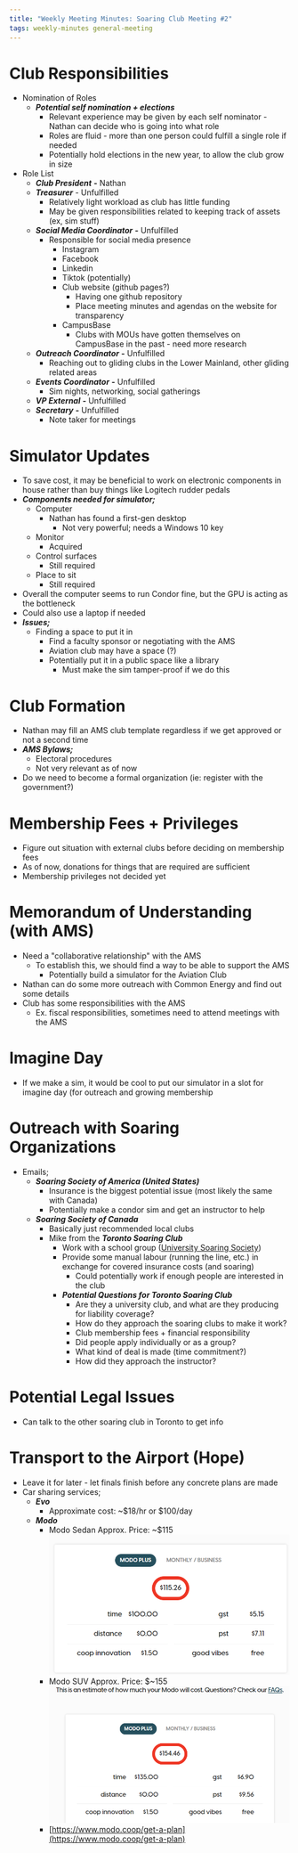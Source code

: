 ```yaml
---
title: "Weekly Meeting Minutes: Soaring Club Meeting #2"
tags: weekly-minutes general-meeting
---
```


# **Club Responsibilities**
*   Nomination of Roles
    *   _**Potential self nomination + elections**_
        *   Relevant experience may be given by each self nominator - Nathan can decide who is going into what role
        *   Roles are fluid - more than one person could fulfill a single role if needed
        *   Potentially hold elections in the new year, to allow the club grow in size
*   Role List
    *   _**Club President**_ **\-** Nathan
    *   _**Treasurer**_ \- Unfulfilled
        *   Relatively light workload as club has little funding
        *   May be given responsibilities related to keeping track of assets (ex, sim stuff)
    *   _**Social Media Coordinator**_ **-** Unfulfilled
        *   Responsible for social media presence
            *   Instagram
            *   Facebook
            *   Linkedin
            *   Tiktok (potentially)
            *   Club website (github pages?)
                *   Having one github repository
                *   Place meeting minutes and agendas on the website for transparency
            *   CampusBase
                *   Clubs with MOUs have gotten themselves on CampusBase in the past - need more research
    *   _**Outreach Coordinator**_ **-** Unfulfilled
        *   Reaching out to gliding clubs in the Lower Mainland, other gliding related areas
    *   _**Events Coordinator**_ **-** Unfulfilled
        *   Sim nights, networking, social gatherings
    *   _**VP External**_ **-** Unfulfilled
    *   _**Secretary**_ **-** Unfulfilled
        *   Note taker for meetings

# **Simulator Updates**
*   To save cost, it may be beneficial to work on electronic components in house rather than buy things like Logitech rudder pedals
*   _**Components needed for simulator;**_
    *   Computer
        *   Nathan has found a first-gen desktop
            *   Not very powerful; needs a Windows 10 key    
    *   Monitor
        *   Acquired
    *   Control surfaces
        *   Still required
    *   Place to sit
        *   Still required
*   Overall the computer seems to run Condor fine, but the GPU is acting as the bottleneck
*   Could also use a laptop if needed
*   _**Issues;**_
    *   Finding a space to put it in
        *   Find a faculty sponsor or negotiating with the AMS
        *   Aviation club may have a space (?)
        *   Potentially put it in a public space like a library
            *   Must make the sim tamper-proof if we do this

# **Club Formation**
*   Nathan may fill an AMS club template regardless if we get approved or not a second time
*   _**AMS Bylaws;**_
    *   Electoral procedures
    *   Not very relevant as of now
*   Do we need to become a formal organization (ie: register with the government?)

# **Membership Fees + Privileges**
*   Figure out situation with external clubs before deciding on membership fees
*   As of now, donations for things that are required are sufficient
*   Membership privileges not decided yet

# **Memorandum of Understanding (with AMS)**
*   Need a "collaborative relationship" with the AMS
    *   To establish this, we should find a way to be able to support the AMS
        *   Potentially build a simulator for the Aviation Club
*   Nathan can do some more outreach with Common Energy and find out some details
*   Club has some responsibilities with the AMS
    *   Ex. fiscal responsibilities, sometimes need to attend meetings with the AMS

# **Imagine Day**
*   If we make a sim, it would be cool to put our simulator in a slot for imagine day (for outreach and growing membership

# **Outreach with Soaring Organizations**
*   Emails;
    *   _**Soaring Society of America (United States)**_
        *   Insurance is the biggest potential issue (most likely the same with Canada)
        *   Potentially make a condor sim and get an instructor to help
    *   _**Soaring Society of Canada**_
        *   Basically just recommended local clubs
        *   Mike from the _**Toronto Soaring Club**_
            *   Work with a school group ([University Soaring Society](https://www.linkedin.com/company/university-soaring-society/))
            *   Provide some manual labour (running the line, etc.) in exchange for covered insurance costs (and soaring)
                *   Could potentially work if enough people are interested in the club
            *   _**Potential Questions for Toronto Soaring Club**_
                *   Are they a university club, and what are they producing for liability coverage?
                *   How do they approach the soaring clubs to make it work?
                *   Club membership fees + financial responsibility
                *   Did people apply individually or as a group?
                *   What kind of deal is made (time commitment?)
                *   How did they approach the instructor?

# **Potential Legal Issues**
*   Can talk to the other soaring club in Toronto to get info

# **Transport to the Airport (Hope)**
*   Leave it for later - let finals finish before any concrete plans are made
*   Car sharing services;
    *   _**Evo**_
        *   Approximate cost: ~$18/hr or $100/day
    *   _**Modo**_
        *   Modo Sedan Approx. Price: ~$115
![](/assets/post-images/2024-04-10-modo1.png)
        *   Modo SUV Approx. Price: $~155
![](/assets/post-images/2024-04-10-modo2.png)
        *   [https://www.modo.coop/get-a-plan](https://www.modo.coop/get-a-plan)


